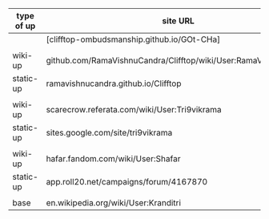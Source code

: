 | type of up | site URL |
| ------------- | ------------- |
| | [clifftop-ombudsmanship.github.io/GOt-CHa] |
| | |
| wiki-up | github.com/RamaVishnuCandra/Clifftop/wiki/User:RamaVishnuCandra |
| static-up | ramavishnucandra.github.io/Clifftop |
| | |
| wiki-up | scarecrow.referata.com/wiki/User:Tri9vikrama |
| static-up | sites.google.com/site/tri9vikrama |
| | |
| wiki-up | hafar.fandom.com/wiki/User:Shafar |
| static-up | app.roll20.net/campaigns/forum/4167870 |
| | |
| base | en.wikipedia.org/wiki/User:Kranditri |
